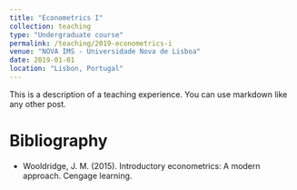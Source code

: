 ```yaml
---
title: "Econometrics I"
collection: teaching
type: "Undergraduate course"
permalink: /teaching/2019-econometrics-i
venue: "NOVA IMS - Universidade Nova de Lisboa"
date: 2019-01-01
location: "Lisbon, Portugal"
---
```


This is a description of a teaching experience. You can use markdown like any other post.

Bibliography
======
* Wooldridge, J. M. (2015). Introductory econometrics: A modern approach. Cengage learning.

